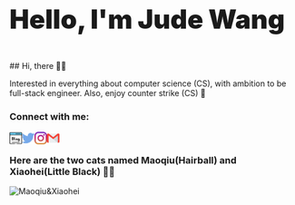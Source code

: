 <script src="https://cdnjs.cloudflare.com/ajax/libs/animejs/2.0.2/anime.min.js"></script>

<style>
    .ml6 {
      position: relative;
      font-weight: 900;
      font-size: 3.3em;
    }
    
    .ml6 .text-wrapper {
      position: relative;
      display: inline-block;
      padding-top: 0.2em;
      padding-right: 0.05em;
      padding-bottom: 0.1em;
      overflow: hidden;
    }
    
    .ml6 .letter {
      display: inline-block;
      line-height: 1em;
    }
    </style>

<script>
var textWrapper = document.querySelector('.ml6 .letters');
textWrapper.innerHTML = textWrapper.textContent.replace(/\S/g, "<span class='letter'>$&</span>");

anime.timeline({loop: true})
  .add({
    targets: '.ml6 .letter',
    translateY: ["1.1em", 0],
    translateZ: 0,
    duration: 750,
    delay: (el, i) => 50 * i
  }).add({
    targets: '.ml6',
    opacity: 0,
    duration: 1000,
    easing: "easeOutExpo",
    delay: 1000
  });
</script>
    
<h1 class="ml6">
  <span class="text-wrapper">
    <span class="letters">Hello, I'm Jude Wang</span>
  </span>
</h1>
## Hi, there 🤞🏻

Interested in everything about computer science (CS), with ambition to be full-stack engineer. Also, enjoy counter strike (CS)  👏

### Connect with me:

[<img align="left" alt="blog" width="22px" src="blogging.png" />][blog]
[<img align="left" alt="Twitter" width="22px" src="twitter.png" />][twitter]
[<img align="left" alt="Instagram" width="22px" src="instagram.png" />][instagram]
[<img align="left" alt="Mail" width="22px" src="gmail.png" />][mail] </br>


[blog]: https://pinkr1ver.com
[twitter]: https://twitter.com/pinkr1ver
[instagram]: https://instagram.com/pinkcred1t
[mail]: mailto:pinkr1veroops@gmail.com

### Here are the two cats named Maoqiu(Hairball) and Xiaohei(Little Black) 🐱‍💻
![Maoqiu&Xiaohei](https://i.ibb.co/rprRY7x/Maoqiu-Xiaohei.jpg)